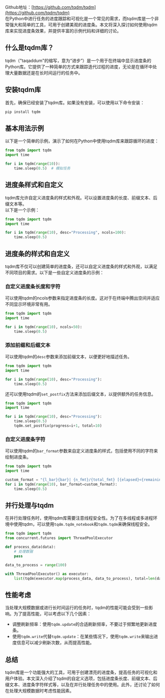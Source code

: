 Github地址：[https://github.com/tqdm/tqdm](https://github.com/tqdm/tqdm)<br />在Python中进行任务的进度跟踪和可视化是一个常见的需求，而tqdm库是一个非常强大和简单的工具，可用于创建美观的进度条。本文将深入探讨如何使用tqdm库来实现进度条效果，并提供丰富的示例代码和详细的讨论。
<a name="WQkDU"></a>
## 什么是tqdm库？
tqdm（"taqaddum"的缩写，意为“进步”）是一个用于在终端中显示进度条的Python库。它提供了一种简单的方式来跟踪迭代过程的进度，无论是在循环中处理大量数据还是在长时间运行的任务中。
<a name="oqwNd"></a>
## 安装tqdm库
首先，确保已经安装了tqdm库。如果没有安装，可以使用以下命令安装：
```python
pip install tqdm
```
<a name="qNXJD"></a>
## 基本用法示例
以下是一个简单的示例，演示了如何在Python中使用tqdm库来跟踪循环的进度：
```python
from tqdm import tqdm
import time

for i in tqdm(range(10)):
    time.sleep(0.5)  # 模拟任务
```
<a name="caLcZ"></a>
## 进度条样式和自定义
tqdm库允许自定义进度条的样式和外观。可以设置进度条的长度、前缀文本、后缀文本等。<br />以下是一个示例：
```python
from tqdm import tqdm
import time

for i in tqdm(range(10), desc="Processing", ncols=100):
    time.sleep(0.5)
```
<a name="KYgst"></a>
## 进度条的样式和自定义
tqdm库不仅可以创建简单的进度条，还可以自定义进度条的样式和外观，以满足不同项目的需求。以下是一些自定义进度条的示例：
<a name="Qnndd"></a>
### 自定义进度条长度和字符
可以使用tqdm的ncols参数来指定进度条的长度。这对于在终端中腾出空间并适应不同显示环境非常有用。
```python
from tqdm import tqdm
import time

for i in tqdm(range(10), ncols=50):
    time.sleep(0.5)
```
<a name="AKYgI"></a>
### 添加前缀和后缀文本
可以使用tqdm的`desc`参数来添加前缀文本，以便更好地描述任务。
```python
from tqdm import tqdm
import time

for i in tqdm(range(10), desc="Processing"):
    time.sleep(0.5)
```
还可以使用tqdm的`set_postfix`方法来添加后缀文本，以提供额外的任务信息。
```python
from tqdm import tqdm
import time

for i in tqdm(range(10), desc="Processing"):
    time.sleep(0.5)
    tqdm.set_postfix(progress=i+1, total=10)
```
<a name="dhRNx"></a>
### 自定义进度条字符
可以使用tqdm的`bar_format`参数来自定义进度条的样式，包括使用不同的字符来绘制进度条。
```python
from tqdm import tqdm
import time

custom_format = "{l_bar}{bar}| {n_fmt}/{total_fmt} [{elapsed}<{remaining}]"
for i in tqdm(range(10), bar_format=custom_format):
    time.sleep(0.5)
```
<a name="OnqdL"></a>
## 并行处理与tqdm
在并行处理任务时，使用tqdm库需要注意线程安全性。为了在多线程或多进程环境中使用tqdm，可以使用`tqdm.tqdm_notebook`和`tqdm.tqdm`来确保线程安全。
```python
from tqdm import tqdm
from concurrent.futures import ThreadPoolExecutor

def process_data(data):
    # 处理数据
    pass

data_to_process = range(100)

with ThreadPoolExecutor() as executor:
    list(tqdm(executor.map(process_data, data_to_process), total=len(data_to_process)))
```
<a name="uX3K2"></a>
## 性能考虑
当处理大规模数据或进行长时间运行的任务时，tqdm的性能可能会受到一些影响。为了提高性能，可以考虑以下几个因素：

- 调整刷新频率：使用`tqdm.update`的合适刷新频率，不要过于频繁地更新进度条。
- 使用`tqdm.write`代替`tqdm.update`：在某些情况下，使用`tqdm.write`来输出进度信息可以减少刷新次数，从而提高性能。
<a name="glrKr"></a>
## 总结
tqdm库是一个功能强大的工具，可用于创建漂亮的进度条，提高任务的可视化和用户体验。本文深入介绍了tqdm的自定义选项，包括进度条长度、前缀文本、后缀文本、进度条字符样式等，以及在并行处理任务中的使用。此外，还讨论了如何在处理大规模数据时考虑性能因素。
